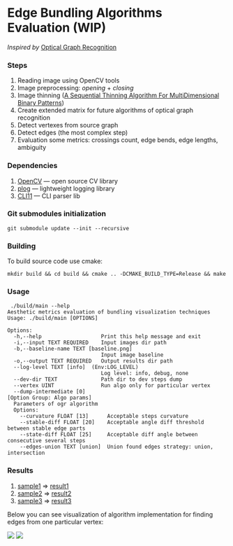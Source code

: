 # Edge Bundling Algorithms Evaluation (WIP)

_Inspired by_ [Optical Graph Recognition](https://www.researchgate.net/publication/232651643_Optical_Graph_Recognition)

### Steps

1. Reading image using OpenCV tools
2. Image preprocessing: _opening_ + _closing_
3. Image thinning ([A Sequential Thinning Algorithm For MultiDimensional Binary Patterns](https://arxiv.org/pdf/1710.03025.pdf)) 
4. Create extended matrix for future algorithms of optical graph recognition
5. Detect vertexes from source graph
6. Detect edges (the most complex step)
7. Evaluation some metrics: crossings count, edge bends, edge lengths, ambiguity

### Dependencies

1. [OpenCV](https://opencv.org/) — open source CV library
2. [plog](https://github.com/SergiusTheBest/plog/tree/a6b5e5189e6d4de15cbb7fddc7dedfb187c8bdc3) — lightweight logging library
3. [CLI11](https://github.com/CLIUtils/CLI11/tree/e1cef53f91044be9263e24eff1325eff94ef7f8b) — CLI parser lib

### Git submodules initialization
```
git submodule update --init --recursive
```

### Building

To build source code use cmake:
```
mkdir build && cd build && cmake .. -DCMAKE_BUILD_TYPE=Release && make
```

### Usage

```
 ./build/main --help
Aesthetic metrics evaluation of bundling visualization techniques
Usage: ./build/main [OPTIONS]

Options:
  -h,--help                   Print this help message and exit
  -i,--input TEXT REQUIRED    Input images dir path
  -b,--baseline-name TEXT [baseline.png] 
                              Input image baseline
  -o,--output TEXT REQUIRED   Output results dir path
  --log-level TEXT [info]  (Env:LOG_LEVEL)
                              Log level: info, debug, none
  --dev-dir TEXT              Path dir to dev steps dump
  --vertex UINT               Run algo only for particular vertex
  --dump-intermediate [0]     
[Option Group: Algo params]
  Parameters of ogr algorithm
  Options:
    --curvature FLOAT [13]      Acceptable steps curvature
    --stable-diff FLOAT [20]    Acceptable angle diff threshold between stable edge parts
    --state-diff FLOAT [25]     Acceptable diff angle between consecutive several steps
    --edges-union TEXT [union]  Union found edges strategy: union, intersection
```

### Results

1. [sample1](./samples/1) => [result1](./results/1)
2. [sample2](./samples/2) => [result2](./results/2)
3. [sample3](./samples/3) => [result3](./results/3)

Below you can see visualization of algorithm implementation for finding edges from one particular vertex:

![](./results/algo_vis.gif)
![](./results/algo_vis2.gif)

